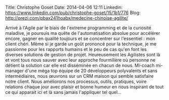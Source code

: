 Title: Christophe Goset 
Date: 2014-04-06 12:11
Linkedin: https://www.linkedin.com/pub/christophe-goset/15/1b1/776
Blog: http://prezi.com/pbax241hoabx/medecine-chinoise-agilite/

Arrivé à l'Agile par le biais de l'extreme programming et de la curiosité maladive, je poursuis ma quête de l'automatisation absolue pour accélérer encore, gagner en qualité toujours et se concentrer sur l'essentiel : mon client chéri.
Même si je garde un goût prononcé pour la technique, je me passionne pour les rapports humains et le peu de cas qu'en font les diverses solutions de gestion de projet.
Heureusement les Agilistes sont là et vont tous nous sauver avec leur approche fourmilière où personne ne détient la solution car elle est disséminée en chacun de nous.
Mi-coach mi-manager d'une méga top équipe de 20 développeurs polyvalents et sans intermédiaires, nous œuvrons sur un CRM maison qui semble satisfaire notre client.
Nous améliorons nos processus, outils, pratiques, voire relations chaque jour avec plaisir et bonne humeur en nous inspirant de tout ce qui apparait ici et là sans jamais l'appliquer tel quel...
